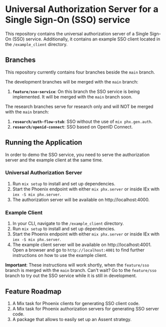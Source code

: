 # Universal Authorization Server for a Single Sign-On (SSO) service
This repository contains the universal authorization server of a Single Sign-On (SSO) service. Additionally, it contains an example SSO client located in the `/example_client` directory.

## Branches
This repository currently contains four branches beside the `main` branch.

The development branches will be merged with the `main` branch:
1. **`feature/sso-service`**: On this branch the SSO service is being implemented. It will be merged with the `main` branch soon.

The research branches serve for research only and will NOT be merged with the `main` branch:
1. **`research/auth-flow-stub`**: SSO without the use of `mix phx.gen.auth`.
2. **`research/openid-connect`**: SSO based on OpenID Connect.

## Running the Application
In order to demo the SSO service, you need to serve the authorization server and the example client at the same time.

### Universal Authorization Server
1. Run `mix setup` to install and set up dependencies.
1. Start the Phoenix endpoint with either `mix phx.server` or inside IEx with `iex -S mix phx.server`.
1. The authorization server will be available on http://localhost:4000.

### Example Client
1. In your CLI, navigate to the `/example_client` directory.
1. Run `mix setup` to install and set up dependencies.
1. Start the Phoenix endpoint with either `mix phx.server` or inside IEx with `iex -S mix phx.server`.
1. The example client server will be available on http://localhost:4001. Open a browser and go to `http://localhost:4001` to find further instructions on how to use the example client.

**Important**: These instructions will work shortly, when the `feature/sso` branch is merged with the `main` branch. Can't wait? Go to the `feature/sso` branch to try out the SSO service while it is still in development.

## Feature Roadmap
1. A Mix task for Phoenix clients for generating SSO client code.
1. A Mix task for Phoenix authorization servers for generating SSO server code.
1. A package that allows to easily set up an Assent strategy.
